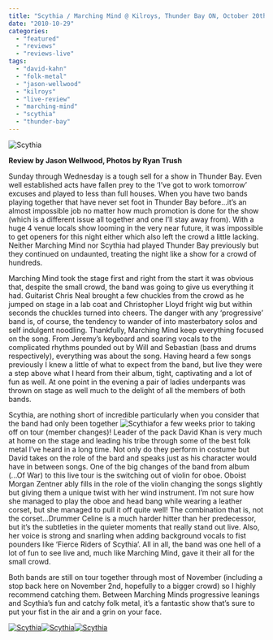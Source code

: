 ```yaml
---
title: "Scythia / Marching Mind @ Kilroys, Thunder Bay ON, October 20th, 2010"
date: "2010-10-29"
categories: 
  - "featured"
  - "reviews"
  - "reviews-live"
tags: 
  - "david-kahn"
  - "folk-metal"
  - "jason-wellwood"
  - "kilroys"
  - "live-review"
  - "marching-mind"
  - "scythia"
  - "thunder-bay"
---
```


![](http://www.hellbound.ca/wp-content/uploads/2010/10/dave-kahn-2.jpg "Scythia")

**Review by Jason Wellwood, Photos by Ryan Trush**

Sunday through Wednesday is a tough sell for a show in Thunder Bay. Even well established acts have fallen prey to the ‘I’ve got to work tomorrow’ excuses and played to less than full houses. When you have two bands playing together that have never set foot in Thunder Bay before...it’s an almost impossible job no matter how much promotion is done for the show (which is a different issue all together and one I’ll stay away from). With a huge 4 venue locals show looming in the very near future, it was impossible to get openers for this night either which also left the crowd a little lacking. Neither Marching Mind nor Scythia had played Thunder Bay previously but they continued on undaunted, treating the night like a show for a crowd of hundreds.

Marching Mind took the stage first and right from the start it was obvious that, despite the small crowd, the band was going to give us everything it had. Guitarist Chris Neal brought a few chuckles from the crowd as he jumped on stage in a lab coat and Christopher Lloyd fright wig but within seconds the chuckles turned into cheers. The danger with any ‘progressive’ band is, of course, the tendency to wander of into masterbatory solos and self indulgent noodling. Thankfully, Marching Mind keep everything focused on the song. From Jeremy’s keyboard and soaring vocals to the complicated rhythms pounded out by Will and Sebastian (bass and drums respectively), everything was about the song. Having heard a few songs previously I knew a little of what to expect from the band, but live they were a step above what I heard from their album, tight, captivating and a lot of fun as well. At one point in the evening a pair of ladies underpants was thrown on stage as well much to the delight of all the members of both bands.

Scythia, are nothing short of incredible particularly when you consider that the band had only been together ![](http://www.hellbound.ca/wp-content/uploads/2010/10/dave-kahn-bw.jpg "Scythia")for a few weeks prior to taking off on tour (member changes)! Leader of the pack David Khan is very much at home on the stage and leading his tribe through some of the best folk metal I’ve heard in a long time. Not only do they perform in costume but David takes on the role of the bard and speaks just as his character would have in between songs. One of the big changes of the band from album (...Of War) to this live tour is the switching out of violin for oboe. Oboist Morgan Zentner ably fills in the role of the violin changing the songs slightly but giving them a unique twist with her wind instrument. I’m not sure how she managed to play the oboe and head bang while wearing a leather corset, but she managed to pull it off quite well! The combination that is, not the corset...Drummer Celine is a much harder hitter than her predecessor, but it’s the subtleties in the quieter moments that really stand out live. Also, her voice is strong and snarling when adding background vocals to fist pounders like ‘Fierce Riders of Scythia’. All in all, the band was one hell of a lot of fun to see live and, much like Marching Mind, gave it their all for the small crowd.

Both bands are still on tour together through most of November (including a stop back here on November 2nd, hopefully to a bigger crowd) so I highly recommend catching them. Between Marching Minds progressive leanings and Scythia’s fun and catchy folk metal, it’s a fantastic show that’s sure to put your fist in the air and a grin on your face.

[![](http://www.hellbound.ca/wp-content/uploads/2010/10/morgan-and-nik-150x150.jpg "Scythia")](http://www.hellbound.ca/wp-content/uploads/2010/10/morgan-and-nik.jpg)[![](http://www.hellbound.ca/wp-content/uploads/2010/10/morgan-and-dave-150x150.jpg "Scythia")](http://www.hellbound.ca/wp-content/uploads/2010/10/morgan-and-dave.jpg)[![](http://www.hellbound.ca/wp-content/uploads/2010/10/dave-kahn-150x150.jpg "Scythia")](http://www.hellbound.ca/wp-content/uploads/2010/10/dave-kahn.jpg)
